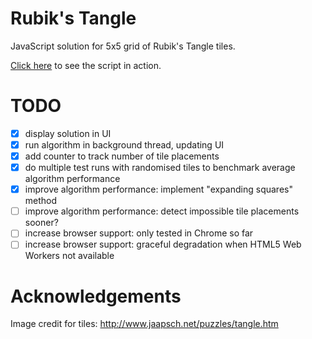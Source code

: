 # Rubik's Tangle
JavaScript solution for 5x5 grid of Rubik's Tangle tiles.

[Click here](http://timiles.github.io/rubiks-tangle/) to see the script in action.

# TODO
- [x] display solution in UI
- [x] run algorithm in background thread, updating UI
- [x] add counter to track number of tile placements
- [x] do multiple test runs with randomised tiles to benchmark average algorithm performance 
- [x] improve algorithm performance: implement "expanding squares" method
- [ ] improve algorithm performance: detect impossible tile placements sooner?
- [ ] increase browser support: only tested in Chrome so far
- [ ] increase browser support: graceful degradation when HTML5 Web Workers not available

# Acknowledgements
Image credit for tiles: http://www.jaapsch.net/puzzles/tangle.htm
